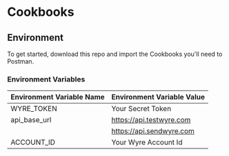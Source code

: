 # Cookbooks

## Environment
To get started, download this repo and import the Cookbooks you'll need to Postman.

### Environment Variables
| **Environment Variable Name** | **Environment Variable Value**             |
| ----------------------------- | ------------------------------------------ |
| WYRE_TOKEN                    | Your Secret Token                          | 
| api_base_url                  | https://api.testwyre.com 
| | https://api.sendwyre.com |
| ACCOUNT_ID                    | Your Wyre Account Id                       |
